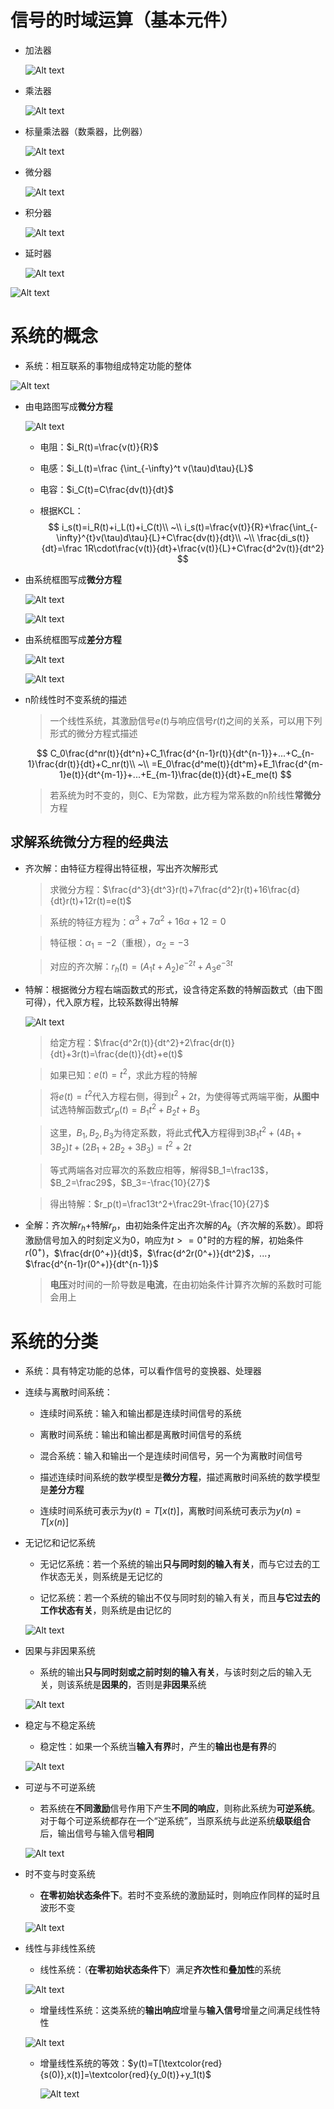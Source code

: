     
# 信号的时域运算（基本元件）
* 加法器

    ![Alt text](image-339.png)

* 乘法器

    ![Alt text](image-340.png)

* 标量乘法器（数乘器，比例器）

    ![Alt text](image-341.png)

* 微分器

    ![Alt text](image-342.png)

* 积分器

    ![Alt text](image-343.png)

* 延时器

    ![Alt text](image-344.png)

![Alt text](image-345.png)

# 系统的概念
* 系统：相互联系的事物组成特定功能的整体

![Alt text](image-351.png)

* 由电路图写成**微分方程**

    ![Alt text](image-192.png)

    * 电阻：$i_R(t)=\frac{v(t)}{R}$

    * 电感：$i_L(t)=\frac {\int_{-\infty}^t v(\tau)d\tau}{L}$

    * 电容：$i_C(t)=C\frac{dv(t)}{dt}$

    * 根据KCL：
        $$
        i_s(t)=i_R(t)+i_L(t)+i_C(t)\\
        ~\\
        i_s(t)=\frac{v(t)}{R}+\frac{\int_{-\infty}^{t}v(\tau)d\tau}{L}+C\frac{dv(t)}{dt}\\
        ~\\
        \frac{di_s(t)}{dt}=\frac 1R\cdot\frac{v(t)}{dt}+\frac{v(t)}{L}+C\frac{d^2v(t)}{dt^2}
        $$


* 由系统框图写成**微分方程**

    ![Alt text](image-352.png)

    ![Alt text](image-353.png)

* 由系统框图写成**差分方程**

    ![Alt text](image-354.png)

    ![Alt text](image-355.png)

* n阶线性时不变系统的描述
    > 一个线性系统，其激励信号$e(t)$与响应信号$r(t)$之间的关系，可以用下列形式的微分方程式描述

    $$
    C_0\frac{d^nr(t)}{dt^n}+C_1\frac{d^{n-1}r(t)}{dt^{n-1}}+...+C_{n-1}\frac{dr(t)}{dt}+C_nr(t)\\
    ~\\
    =E_0\frac{d^me(t)}{dt^m}+E_1\frac{d^{m-1}e(t)}{dt^{m-1}}+...+E_{m-1}\frac{de(t)}{dt}+E_me(t)
    $$

    > 若系统为时不变的，则C、E为常数，此方程为常系数的n阶线性**常微分**方程

## 求解系统微分方程的经典法


* 齐次解：由特征方程得出特征根，写出齐次解形式
    > 求微分方程：$\frac{d^3}{dt^3}r(t)+7\frac{d^2}r(t)+16\frac{d}{dt}r(t)+12r(t)=e(t)$
    
    > 系统的特征方程为：$\alpha^3+7\alpha^2+16\alpha+12=0$
    
    > 特征根：$\alpha_1=-2$（重根），$\alpha_2=-3$

    > 对应的齐次解：$r_h(t)=(A_1t+A_2)e^{-2t}+A_3e^{-3t}$

* 特解：根据微分方程右端函数式的形式，设含待定系数的特解函数式（由下图可得），代入原方程，比较系数得出特解

    ![Alt text](image-356.png)

    > 给定方程：$\frac{d^2r(t)}{dt^2}+2\frac{dr(t)}{dt}+3r(t)=\frac{de(t)}{dt}+e(t)$

    > 如果已知：$e(t)=t^2$，求此方程的特解

    > 将$e(t)=t^2$代入方程右侧，得到$t^2+2t$，为使得等式两端平衡，**从图中**试选特解函数式$r_p(t)=B_1t^2+B_2t+B_3$

    > 这里，$B_1,B_2,B_3$为待定系数，将此式**代入**方程得到$3B_1t^2+(4B_1+3B_2)t+(2B_1+2B_2+3B_3)=t^2+2t$

    > 等式两端各对应幂次的系数应相等，解得$B_1=\frac13$，$B_2=\frac29$，$B_3=-\frac{10}{27}$

    > 得出特解：$r_p(t)=\frac13t^2+\frac29t-\frac{10}{27}$

* 全解：齐次解$r_h$+特解$r_p$，由初始条件定出齐次解的$A_k$（齐次解的系数）。即将激励信号加入的时刻定义为0，响应为$t>=0^+$时的方程的解，初始条件$r(0^+)$，$\frac{dr(0^+)}{dt}$，$\frac{d^2r(0^+)}{dt^2}$，...，$\frac{d^{n-1}r(0^+)}{dt^{n-1}}$
    > **电压**对时间的一阶导数是**电流**，在由初始条件计算齐次解的系数时可能会用上

# 系统的分类
* 系统：具有特定功能的总体，可以看作信号的变换器、处理器
* 连续与离散时间系统：
    * 连续时间系统：输入和输出都是连续时间信号的系统

    * 离散时间系统：输出和输出都是离散时间信号的系统

    * 混合系统：输入和输出一个是连续时间信号，另一个为离散时间信号

    * 描述连续时间系统的数学模型是**微分方程**，描述离散时间系统的数学模型是**差分方程**

    * 连续时间系统可表示为$y(t)=T[x(t)]$，离散时间系统可表示为$y(n)=T[x(n)]$

* 无记忆和记忆系统
    * 无记忆系统：若一个系统的输出**只与同时刻的输入有关**，而与它过去的工作状态无关，则系统是无记忆的

    * 记忆系统：若一个系统的输出不仅与同时刻的输入有关，而且**与它过去的工作状态有关**，则系统是由记忆的

    ![Alt text](image-357.png)

* 因果与非因果系统
    * 系统的输出**只与同时刻或之前时刻的输入有关**，与该时刻之后的输入无关，则该系统是**因果的**，否则是**非因果**系统

    ![Alt text](image-358.png)

* 稳定与不稳定系统
    * 稳定性：如果一个系统当**输入有界**时，产生的**输出也是有界**的

    ![Alt text](image-359.png)

* 可逆与不可逆系统
    * 若系统在**不同激励**信号作用下产生**不同的响应**，则称此系统为**可逆系统**。对于每个可逆系统都存在一个“逆系统”，当原系统与此逆系统**级联组合**后，输出信号与输入信号**相同**

    ![Alt text](image-360.png)

* 时不变与时变系统
    * **在零初始状态条件下**。若时不变系统的激励延时，则响应作同样的延时且波形不变

    ![Alt text](image-361.png)

* 线性与非线性系统
    * 线性系统：（**在零初始状态条件下**）满足**齐次性**和**叠加性**的系统

    ![Alt text](image-362.png)

    * 增量线性系统：这类系统的**输出响应**增量与**输入信号**增量之间满足线性特性

    ![Alt text](image-363.png)

    * 增量线性系统的等效：$y(t)=T[\textcolor{red}{s(0)},x(t)]=\textcolor{red}{y_0(t)}+y_1(t)$

        ![Alt text](image-364.png)
        